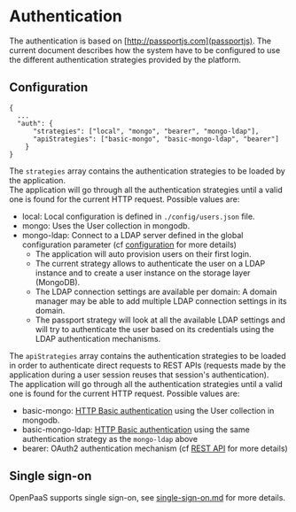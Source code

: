 # Authentication

The authentication is based on [http://passportjs.com](passportjs).
The current document describes how the system have to be configured to use the different authentication strategies provided by the platform.

## Configuration

    {
      ...
      "auth": {
          "strategies": ["local", "mongo", "bearer", "mongo-ldap"],
          "apiStrategies": ["basic-mongo", "basic-mongo-ldap", "bearer"]
        }
    }

The `strategies` array contains the authentication strategies to be loaded by the application.  
The application will go through all the authentication strategies until a valid
one is found for the current HTTP request.
Possible values are:

- local: Local configuration is defined in `./config/users.json` file.
- mongo: Uses the User collection in mongodb.
- mongo-ldap: Connect to a LDAP server defined in the global configuration parameter (cf [configuration](configuration.md) for more details)
  - The application will auto provision users on their first login.
  - The current strategy allows to authenticate the user on a LDAP instance and to create a user instance on the storage layer (MongoDB).
  - The LDAP connection settings are available per domain: A domain manager may be able to add multiple LDAP connection settings in its domain.
  - The passport strategy will look at all the available LDAP settings and will try to authenticate the user based on its credentials using the LDAP authentication mechanisms.

The `apiStrategies` array contains the authentication strategies to be loaded in order to authenticate direct requests to REST APIs (requests made by the application during a user session reuses that session's authentication).  
The application will go through all the authentication strategies until a valid
one is found for the current HTTP request.
Possible values are:

- basic-mongo: [HTTP Basic authentication](https://tools.ietf.org/html/rfc2617#section-2) using the User collection in mongodb.
- basic-mongo-ldap: [HTTP Basic authentication](https://tools.ietf.org/html/rfc2617#section-2) using the same authentication strategy as the `mongo-ldap` above
- bearer: OAuth2 authentication mechanism (cf [REST API](REST.md) for more details)

## Single sign-on

OpenPaaS supports single sign-on, see [single-sign-on.md](single-sign-on.md) for
more details.
